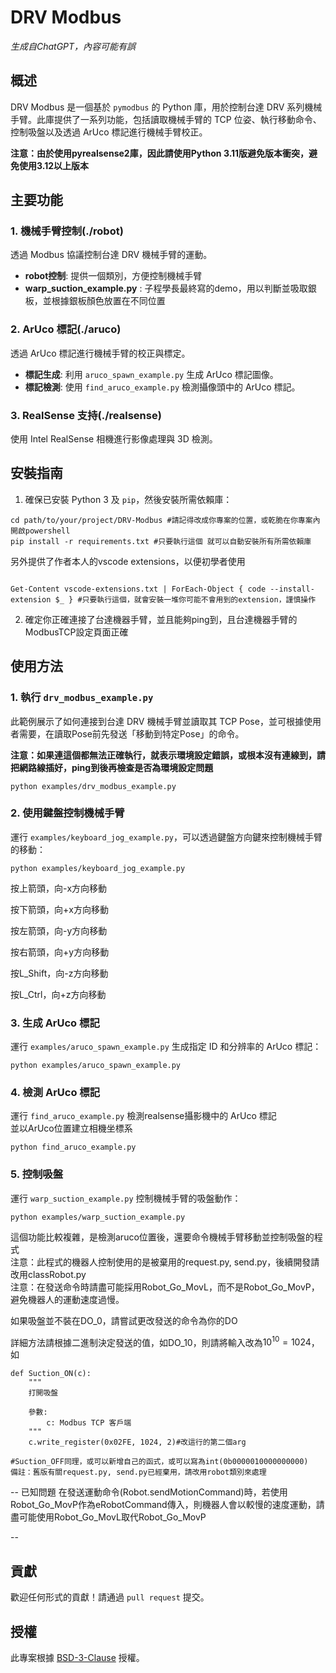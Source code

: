 DRV Modbus
==========
*生成自ChatGPT，內容可能有誤*

概述
--

DRV Modbus 是一個基於 `pymodbus` 的 Python 庫，用於控制台達 DRV 系列機械手臂。此庫提供了一系列功能，包括讀取機械手臂的 TCP 位姿、執行移動命令、控制吸盤以及透過 ArUco 標記進行機械手臂校正。

**注意：由於使用pyrealsense2庫，因此請使用Python 3.11版避免版本衝突，避免使用3.12以上版本**

主要功能
----

### 1\. 機械手臂控制(./robot)

透過 Modbus 協議控制台達 DRV 機械手臂的運動。

-   **robot控制**: 提供一個類別，方便控制機械手臂  
-   **warp_suction_example.py** : 子程學長最終寫的demo，用以判斷並吸取銀板，並根據銀板顏色放置在不同位置  

### 2\. ArUco 標記(./aruco)

透過 ArUco 標記進行機械手臂的校正與標定。

-   **標記生成**: 利用 `aruco_spawn_example.py` 生成 ArUco 標記圖像。  
-   **標記檢測**: 使用 `find_aruco_example.py` 檢測攝像頭中的 ArUco 標記。  

### 3\. RealSense 支持(./realsense)

使用 Intel RealSense 相機進行影像處理與 3D 檢測。

安裝指南
----

1.  確保已安裝 Python 3 及 `pip`，然後安裝所需依賴庫：


```
cd path/to/your/project/DRV-Modbus #請記得改成你專案的位置，或乾脆在你專案內開啟powershell
pip install -r requirements.txt #只要執行這個 就可以自動安裝所有所需依賴庫

``` 

另外提供了作者本人的vscode extensions，以便初學者使用

```

Get-Content vscode-extensions.txt | ForEach-Object { code --install-extension $_ } #只要執行這個，就會安裝一堆你可能不會用到的extension，謹慎操作

```

2.  確定你正確連接了台達機器手臂，並且能夠ping到，且台達機器手臂的ModbusTCP設定頁面正確
    

使用方法
----

### 1\. 執行 `drv_modbus_example.py`

此範例展示了如何連接到台達 DRV 機械手臂並讀取其 TCP Pose，並可根據使用者需要，在讀取Pose前先發送「移動到特定Pose」的命令。

**注意：如果連這個都無法正確執行，就表示環境設定錯誤，或根本沒有連線到，請把網路線插好，ping到後再檢查是否為環境設定問題**

`python examples/drv_modbus_example.py` 

### 2\. 使用鍵盤控制機械手臂

運行 `examples/keyboard_jog_example.py`，可以透過鍵盤方向鍵來控制機械手臂的移動：

`python examples/keyboard_jog_example.py` 

按上箭頭，向-x方向移動

按下箭頭，向+x方向移動

按左箭頭，向-y方向移動

按右箭頭，向+y方向移動

按L_Shift，向-z方向移動

按L_Ctrl，向+z方向移動


### 3\. 生成 ArUco 標記

運行 `examples/aruco_spawn_example.py` 生成指定 ID 和分辨率的 ArUco 標記：

`python examples/aruco_spawn_example.py` 

### 4\. 檢測 ArUco 標記

運行 `find_aruco_example.py` 檢測realsense攝影機中的 ArUco 標記  
並以ArUco位置建立相機坐標系  

`python find_aruco_example.py` 


### 5\. 控制吸盤

運行 `warp_suction_example.py` 控制機械手臂的吸盤動作：

`python examples/warp_suction_example.py`    

這個功能比較複雜，是檢測aruco位置後，還要命令機械手臂移動並控制吸盤的程式  
注意：此程式的機器人控制使用的是被棄用的request.py, send.py，後續開發請改用classRobot.py  
注意：在發送命令時請盡可能採用Robot_Go_MovL，而不是Robot_Go_MovP，避免機器人的運動速度過慢。

如果吸盤並不裝在DO_0，請嘗試更改發送的命令為你的DO

詳細方法請根據二進制決定發送的值，如DO_10，則請將輸入改為$`10^{10}=1024`$，如
```
def Suction_ON(c):
    """
    打開吸盤

    參數:
        c: Modbus TCP 客戶端
    """
    c.write_register(0x02FE, 1024, 2)#改這行的第二個arg
    
#Suction_OFF同理，或可以新增自己的函式，或可以寫為int(0b0000010000000000)
備註：舊版有關request.py, send.py已經棄用，請改用robot類別來處理
```

--
已知問題
在發送運動命令(Robot.sendMotionCommand)時，若使用Robot_Go_MovP作為eRobotCommand傳入，則機器人會以較慢的速度運動，請盡可能使用Robot_Go_MovL取代Robot_Go_MovP  

--



貢獻
--

歡迎任何形式的貢獻！請通過 `pull request` 提交。

授權
--

此專案根據 [BSD-3-Clause](LICENSE) 授權。
